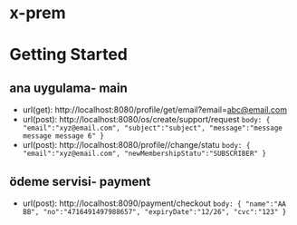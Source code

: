 # x-prem
# Getting Started
## ana uygulama- main
* url(get): http://localhost:8080/profile/get/email?email=abc@email.com
* url(post): http://localhost:8080/os/create/support/request
`body:
{
    "email":"xyz@email.com",
    "subject":"subject",
    "message":"message message message 6"
}`
* url(post): http://localhost:8080/profile//change/statu
`body:
{
    "email":"xyz@email.com",
    "newMembershipStatu":"SUBSCRIBER"
}`
## ödeme servisi- payment
* url(post): http://localhost:8090/payment/checkout
`body: { "name":"AA BB",
    "no":"4716491497988657",
    "expiryDate":"12/26",
    "cvc":"123"
}`
